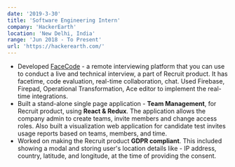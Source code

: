 ```yaml
---
date: '2019-3-30'
title: 'Software Engineering Intern'
company: 'HackerEarth'
location: 'New Delhi, India'
range: 'Jun 2018 - To Present'
url: 'https://hackerearth.com/'
---
```


- Developed [FaceCode](goo.gl/CNkEtp) - a remote interviewing platform that you can use to conduct a live and technical interview, a part of Recruit product. It has facetime, code evaluation, real-time collaboration, chat. Used Firebase, Firepad, Operational Transformation, Ace editor to implement the real-time integrations.
- Built a stand-alone single page application - **Team Management**, for Recruit product, using **React & Redux**. The application allows the company admin to create teams, invite members and change access roles. Also built a visualization web application for candidate test invites usage reports based on teams, members, and time.
- Worked on making the Recruit product **GDPR compliant**. This included showing a modal and storing user's location details like - IP address, country, latitude, and longitude, at the time of providing the consent.
